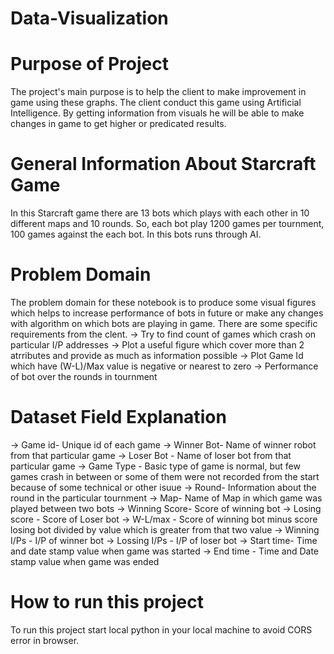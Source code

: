 # Data-Visualization

# Purpose of Project
The project's main purpose is to help the client to make improvement in game using these graphs. The client conduct this game using Artificial Intelligence. By getting information from visuals he will be able to make changes in game to get higher or predicated results.

# General Information About Starcraft Game
In this Starcraft game there are 13 bots which plays with each other in 10 different maps and 10 rounds. So, each bot play 1200 games per tournment, 100 games against the each bot. In this bots runs through AI.

# Problem Domain
The problem domain for these notebook is to produce some visual figures which helps to increase performance of bots in future or make any changes with algorithm on which bots are playing in game. There are some specific requirements from the clent.
-> Try to find count of games which crash on particular I/P addresses
-> Plot a useful figure which cover more than 2 atrributes and provide as much as information possible
-> Plot Game Id which have (W-L)/Max value is negative or nearest to zero
-> Performance of bot over the rounds in tournment

# Dataset Field Explanation
-> Game id- Unique id of each game
-> Winner Bot- Name of winner robot from that particular game
-> Loser Bot - Name of loser bot from that particular game
-> Game Type - Basic type of game is normal, but few games crash in between or some of them were not recorded from the start because of some technical or other isuue
-> Round- Information about the round in the particular tournment
-> Map- Name of Map in which game was played between two bots
-> Winning Score- Score of winning bot
-> Losing score - Score of Loser bot
-> W-L/max - Score of winning bot minus score losing bot divided by value which is greater from that two value
-> Winning I/Ps - I/P of winner bot
-> Lossing I/Ps - I/P of loser bot
-> Start time- Time and date stamp value when game was started
-> End time - Time and Date stamp value when game was ended

# How to run this project
To run this project start local python in your local machine to avoid CORS error in browser.
